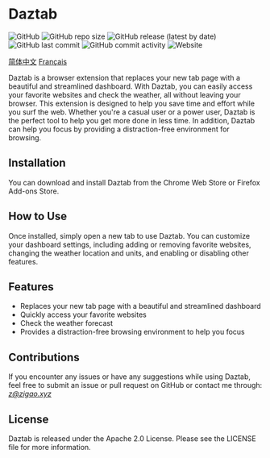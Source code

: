 # Daztab

![GitHub](https://img.shields.io/github/license/ZigaoWang/daztab)
![GitHub repo size](https://img.shields.io/github/repo-size/ZigaoWang/daztab)
![GitHub release (latest by date)](https://img.shields.io/github/v/release/ZigaoWang/daztab)
![GitHub last commit](https://img.shields.io/github/last-commit/ZigaoWang/daztab)
![GitHub commit activity](https://img.shields.io/github/commit-activity/w/ZigaoWang/daztab)
![Website](https://img.shields.io/website?down_message=offline&up_message=online&url=https%3A%2F%2Fdaztab.com)

[简体中文](/README_zh.md)
[Français](/README_fr.md)

Daztab is a browser extension that replaces your new tab page with a beautiful and streamlined dashboard. With Daztab, you can easily access your favorite websites and check the weather, all without leaving your browser. This extension is designed to help you save time and effort while you surf the web. Whether you're a casual user or a power user, Daztab is the perfect tool to help you get more done in less time. In addition, Daztab can help you focus by providing a distraction-free environment for browsing.

## Installation

You can download and install Daztab from the Chrome Web Store or Firefox Add-ons Store.

## How to Use

Once installed, simply open a new tab to use Daztab. You can customize your dashboard settings, including adding or removing favorite websites, changing the weather location and units, and enabling or disabling other features.

## Features

- Replaces your new tab page with a beautiful and streamlined dashboard
- Quickly access your favorite websites
- Check the weather forecast
- Provides a distraction-free browsing environment to help you focus

## Contributions

If you encounter any issues or have any suggestions while using Daztab, feel free to submit an issue or pull request on GitHub or contact me through: *z@zigao.xyz*

## License

Daztab is released under the Apache 2.0 License. Please see the LICENSE file for more information.
